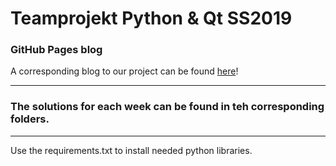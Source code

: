 # Teamprojekt Python & Qt SS2019


### GitHub Pages blog
A corresponding blog to our project can be found [here](https://alexrzehak.github.io/Teamprojekt-2019-Rzehak-Scholl-Zimmermann/)!
***
### The solutions for each week can be found in teh corresponding folders.
***
Use the requirements.txt to install needed python libraries.